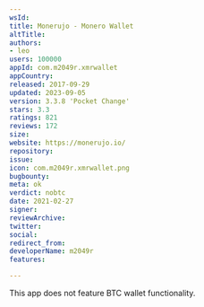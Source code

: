 ```yaml
---
wsId: 
title: Monerujo - Monero Wallet
altTitle: 
authors:
- leo
users: 100000
appId: com.m2049r.xmrwallet
appCountry: 
released: 2017-09-29
updated: 2023-09-05
version: 3.3.8 'Pocket Change'
stars: 3.3
ratings: 821
reviews: 172
size: 
website: https://monerujo.io/
repository: 
issue: 
icon: com.m2049r.xmrwallet.png
bugbounty: 
meta: ok
verdict: nobtc
date: 2021-02-27
signer: 
reviewArchive: 
twitter: 
social: 
redirect_from: 
developerName: m2049r
features: 

---
```


This app does not feature BTC wallet functionality.
